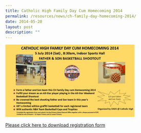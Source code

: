 ```yaml
---
title: Catholic High Family Day Cum Homecoming 2014
permalink: /resources/news/ch-family-day-homecoming-2014/
date: 2014-05-20
layout: post
description: ""
---
```

<img src="/images/pn86.png" style="width:80%">

[Please click here to download registration form](https://dl.dropboxusercontent.com/u/3803778/Shoot%20Out%20Registration%20Form.pdf)